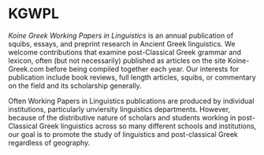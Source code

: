 # KGWPL
<i>Koine Greek Working Papers in Linguistics</i> is an annual publication of squibs, essays, and preprint research in Ancient Greek linguistics. We welcome contributions that examine post-Classical Greek grammar and lexicon, often (but not necessarily) published as articles on the site Koine-Greek.com before being compiled together each year. Our interests for publication include book reviews, full length articles, squibs, or commentary on the field and its scholarship generally.

Often Working Papers in Linguistics publications are produced by individual institutions, particularly unviersity linguistics departments. However, because of the distributive nature of scholars and students working in post-Classical Greek linguistics across so many different schools and institutions, our goal is to promote the study of linguistics and post-classical Greek regardless of geography.
